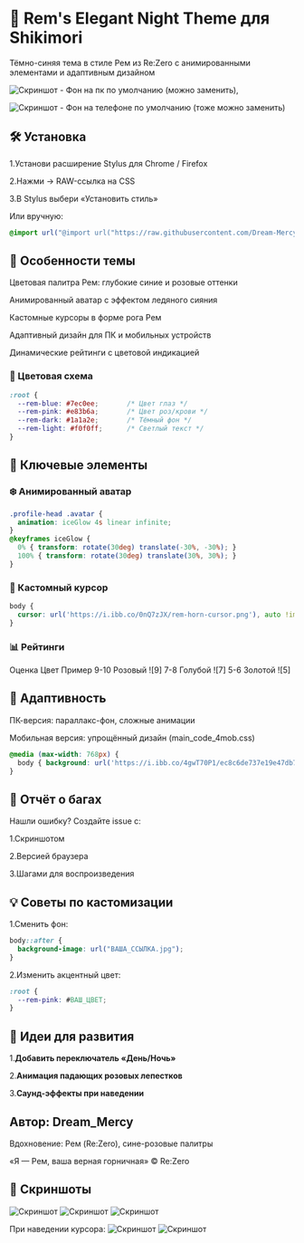 # 🌙 Rem's Elegant Night Theme для Shikimori
Тёмно-синяя тема в стиле Рем из Re:Zero с анимированными элементами и адаптивным дизайном

![Скриншот](https://i.ibb.co/nvz5jhP/9cb5bd37bc9818e1a5eca60c4578a83c.png) - Фон на пк по умолчанию (можно заменить),

![Скриншот](https://i.ibb.co/4gwT70P1/ec8c6de737e19e47db794ce577686947.jpg) - Фон на телефоне по умолчанию (тоже можно заменить)
## 🛠 Установка
1.Установи расширение Stylus для Chrome / Firefox

2.Нажми → RAW-ссылка на CSS

3.В Stylus выбери «Установить стиль»

Или вручную:

```css
@import url("@import url("https://raw.githubusercontent.com/Dream-Mercy/Rem-theme/main/Rem-theme-shiki/theme.css");");
```
## 🎀 Особенности темы
Цветовая палитра Рем: глубокие синие и розовые оттенки

Анимированный аватар с эффектом ледяного сияния

Кастомные курсоры в форме рога Рем

Адаптивный дизайн для ПК и мобильных устройств

Динамические рейтинги с цветовой индикацией

### 🎨 Цветовая схема
```css
:root {
  --rem-blue: #7ec0ee;       /* Цвет глаз */
  --rem-pink: #e83b6a;       /* Цвет роз/крови */
  --rem-dark: #1a1a2e;       /* Тёмный фон */
  --rem-light: #f0f0ff;      /* Светлый текст */
}
```
## 🌟 Ключевые элементы
### ❄️ Анимированный аватар
```css
.profile-head .avatar {
  animation: iceGlow 4s linear infinite;
}
@keyframes iceGlow {
  0% { transform: rotate(30deg) translate(-30%, -30%); }
  100% { transform: rotate(30deg) translate(30%, 30%); }
}
```
### 🦄 Кастомный курсор
```css
body {
  cursor: url('https://i.ibb.co/0nQ7zJX/rem-horn-cursor.png'), auto !important;
}
```
### 📊 Рейтинги
Оценка	Цвет	Пример
9-10	Розовый	![9]
7-8	Голубой	![7]
5-6	Золотой	![5]
## 📱 Адаптивность
ПК-версия: параллакс-фон, сложные анимации

Мобильная версия: упрощённый дизайн (main_code_4mob.css)

```css
@media (max-width: 768px) {
  body { background: url('https://i.ibb.co/4gwT70P1/ec8c6de737e19e47db794ce577686947.jpg') !important; }
}
```
## 🐞 Отчёт о багах
Нашли ошибку? Создайте issue с:

1.Скриншотом

2.Версией браузера

3.Шагами для воспроизведения
## 💡 Советы по кастомизации
1.Сменить фон:

```css
body::after {
  background-image: url("ВАША_ССЫЛКА.jpg");
}
```
2.Изменить акцентный цвет:

```css
:root {
  --rem-pink: #ВАШ_ЦВЕТ;
}
```
## 🚀 Идеи для развития
1.**Добавить переключатель «День/Ночь»**

2.**Анимация падающих розовых лепестков**

3.**Саунд-эффекты при наведении**
## Автор: Dream_Mercy
Вдохновение: Рем (Re:Zero), сине-розовые палитры

«Я — Рем, ваша верная горничная» © Re:Zero

## 📸 Скриншоты
![Скриншот](https://i.ibb.co/jPNNTbj0/image.png)
![Скриншот](https://i.ibb.co/nsZQ2S3v/image.png)
![Скриншот](https://i.ibb.co/VcgHwp5R/image.png)

При наведении курсора:
![Скриншот](https://i.ibb.co/Z1VHysPV/image.png)
![Скриншот](https://i.ibb.co/jPFcYKxC/image.png)
